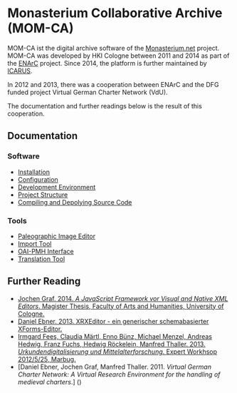 Monasterium Collaborative Archive (MOM-CA)
======
MOM-CA ist the digital archive software of the [Monasterium.net](http://www.monasterium.net) project. MOM-CA was developed by HKI Cologne between 2011 and 2014 as part of the [ENArC](http://enarc.icar-us.eu/) project. Since 2014, the platform is further maintained by [ICARUS](https://github.com/icaruseu/mom-ca).

In 2012 and 2013, there was a cooperation between ENArC and the DFG funded project Virtual German Charter Network (VdU).

The documentation and further readings below is the result of this cooperation.

## Documentation

### Software

* [Installation](https://github.com/HKIKoeln/MOM-CA/wiki/Installation)
* [Configuration](https://github.com/HKIKoeln/MOM-CA/wiki/Configuration)
* [Development Environment](https://github.com/HKIKoeln/MOM-CA/wiki/Development-Environment)
* [Project Structure](https://github.com/HKIKoeln/MOM-CA/wiki/Project-Structure)
* [Compiling and Depolying Source Code](https://github.com/HKIKoeln/MOM-CA/wiki/Compiling-and-Deploying-Source-Code)

### Tools
* [Paleographic Image Editor](https://github.com/HKIKoeln/MOM-CA/wiki/Paleographic-Image-Editor)
* [Import Tool](https://github.com/HKIKoeln/MOM-CA/wiki/Import-Tool)
* [OAI-PMH Interface](https://github.com/HKIKoeln/MOM-CA/wiki/OAI-PMH-Interface)
* [Translation Tool](https://github.com/HKIKoeln/MOM-CA/wiki/Translation-Tool)

## Further Reading
* [Jochen Graf. 2014. _A JavaScript Framework vor Visual and Native XML Editors_. Magister Thesis, Faculty of Arts and Humanities, University of Cologne.]()
* [Daniel Ebner. 2013. XRXEditor - ein generischer schemabasierter XForms-Editor.]()
* [Irmgard Fees, Claudia Märtl, Enno Bünz, Michael Menzel, Andreas Hedwig, Franz Fuchs, Hedwig Röckelein, Manfred Thaller. 2013. _Urkundendigitalisierung und Mittelalterforschung_. Expert Workhsop 2012/5/25, Marbug.]()
* [Daniel Ebner, Jochen Graf, Manfred Thaller. 2011. _Virtual German Charter Network: A Virtual Research Environment for the handling of medieval charters_.] ()
